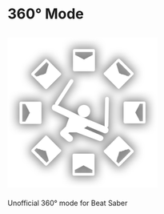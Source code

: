 # 360° Mode
![Logo](https://raw.githubusercontent.com/andruzzzhka/BS_360_Mode/master/360Mode/Assets/LogoGithub.png)
---
Unofficial 360° mode for Beat Saber
